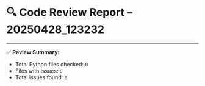 # 🔍 Code Review Report – 20250428_123232

---

✅ **Review Summary:**
- Total Python files checked: `0`
- Files with issues: `0`
- Total issues found: `0`
